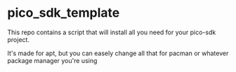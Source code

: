 # pico_sdk_template
This repo contains a script that will install all you need for your pico-sdk project.

It's made for apt, but you can easely change all that for pacman or whatever package manager you're using
